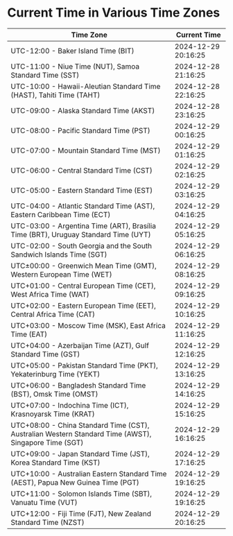 # Current Time in Various Time Zones

| Time Zone | Current Time |
|-----------|--------------|
| UTC-12:00 - Baker Island Time (BIT) | 2024-12-29 20:16:25 |
| UTC-11:00 - Niue Time (NUT), Samoa Standard Time (SST) | 2024-12-28 21:16:25 |
| UTC-10:00 - Hawaii-Aleutian Standard Time (HAST), Tahiti Time (TAHT) | 2024-12-28 22:16:25 |
| UTC-09:00 - Alaska Standard Time (AKST) | 2024-12-28 23:16:25 |
| UTC-08:00 - Pacific Standard Time (PST) | 2024-12-29 00:16:25 |
| UTC-07:00 - Mountain Standard Time (MST) | 2024-12-29 01:16:25 |
| UTC-06:00 - Central Standard Time (CST) | 2024-12-29 02:16:25 |
| UTC-05:00 - Eastern Standard Time (EST) | 2024-12-29 03:16:25 |
| UTC-04:00 - Atlantic Standard Time (AST), Eastern Caribbean Time (ECT) | 2024-12-29 04:16:25 |
| UTC-03:00 - Argentina Time (ART), Brasília Time (BRT), Uruguay Standard Time (UYT) | 2024-12-29 05:16:25 |
| UTC-02:00 - South Georgia and the South Sandwich Islands Time (SGT) | 2024-12-29 06:16:25 |
| UTC±00:00 - Greenwich Mean Time (GMT), Western European Time (WET) | 2024-12-29 08:16:25 |
| UTC+01:00 - Central European Time (CET), West Africa Time (WAT) | 2024-12-29 09:16:25 |
| UTC+02:00 - Eastern European Time (EET), Central Africa Time (CAT) | 2024-12-29 10:16:25 |
| UTC+03:00 - Moscow Time (MSK), East Africa Time (EAT) | 2024-12-29 11:16:25 |
| UTC+04:00 - Azerbaijan Time (AZT), Gulf Standard Time (GST) | 2024-12-29 12:16:25 |
| UTC+05:00 - Pakistan Standard Time (PKT), Yekaterinburg Time (YEKT) | 2024-12-29 13:16:25 |
| UTC+06:00 - Bangladesh Standard Time (BST), Omsk Time (OMST) | 2024-12-29 14:16:25 |
| UTC+07:00 - Indochina Time (ICT), Krasnoyarsk Time (KRAT) | 2024-12-29 15:16:25 |
| UTC+08:00 - China Standard Time (CST), Australian Western Standard Time (AWST), Singapore Time (SGT) | 2024-12-29 16:16:25 |
| UTC+09:00 - Japan Standard Time (JST), Korea Standard Time (KST) | 2024-12-29 17:16:25 |
| UTC+10:00 - Australian Eastern Standard Time (AEST), Papua New Guinea Time (PGT) | 2024-12-29 19:16:25 |
| UTC+11:00 - Solomon Islands Time (SBT), Vanuatu Time (VUT) | 2024-12-29 19:16:25 |
| UTC+12:00 - Fiji Time (FJT), New Zealand Standard Time (NZST) | 2024-12-29 20:16:25 |
